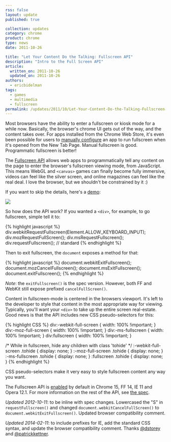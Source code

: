 ```yaml
---
rss: false
layout: update
published: true

collection: updates
category: chrome
product: chrome
type: news
date: 2011-10-26

title: "Let Your Content Do the Talking: Fullscreen API"
description: "Intro to the Full Screen API"
article:
  written_on: 2011-10-26
  updated_on: 2011-10-26
authors:
  - ericbidelman
tags:
  - games
  - multimedia
  - fullscreen
permalink: /updates/2011/10/Let-Your-Content-Do-the-Talking-Fullscreen-API.html
---
```

Most browsers have the ability to enter a fullscreen or kiosk mode for a while now. Basically, the browser's chrome UI gets out of the way, and the content takes over. For apps installed from the Chrome Web Store, it's even been possible for users to [manually configure](http://code.google.com/chrome/webstore/faq.html#faq-app-18) an app to run fullscreen when it's opened from the New Tab Page. Manual fullscreen is good. Programmatic fullscreen is better!

The [Fullscreen API](http://dvcs.w3.org/hg/fullscreen/raw-file/tip/Overview.html) allows web apps to programmatically tell any content on the page to enter the browser's fullscreen viewing mode, from JavaScript. This means WebGL and `<canvas>` games can finally become fully immersive, videos can feel like the silver screen, and online magazines can feel like the real deal. I love the browser, but we shouldn't be constrained by it :)

If you want to skip the details, here's a [demo](http://html5-demos.appspot.com/static/fullscreen.html):

<a href="http://html5-demos.appspot.com/static/fullscreen.html"><img src="{{site.baseurl}}/updates/2011-10-26-let-your-content-do-the-talking-fullscreen-api/fullscreen-demo.jpg"></a>

So how does the API work? If you wanted a `<div>`, for example, to go fullscreen, simple tell it to:

{% highlight javascript %}
div.webkitRequestFullscreen(Element.ALLOW_KEYBOARD_INPUT);
div.mozRequestFullScreen();
div.msRequestFullscreen();
div.requestFullscreen(); // standard
{% endhighlight %}

Then to exit fullscreen, the `document` exposes a method for that:

{% highlight javascript %}
document.webkitExitFullscreen();
document.mozCancelFullscreen();
document.msExitFullscreen();
document.exitFullscreen();
{% endhighlight %}

*Note*: the `exitFullscreen()` is the spec version. However, both FF and WebKit still expose prefixed `cancelFullScreen()`.

Content in fullscreen-mode is centered in the browsers viewport. It's left to the developer to style that content in the most appropriate way for viewing. Typically, you'll want your `<div>` to take up the entire screen real-estate. Good news is that the API includes new CSS pseudo-selectors for this:

{% highlight CSS %}
div:-webkit-full-screen {
  width: 100% !important;
}
div:-moz-full-screen {
  width: 100% !important;
}
div:-ms-fullscreen {
  width: 100% !important;
}
div:fullscreen {
  width: 100% !important;
}

/* While in fullscreen, hide any children with class 'tohide' */
:-webkit-full-screen .tohide {
  display: none;
}
:-moz-full-screen .tohide {
  display: none;
}
:-ms-fullscreen .tohide {
  display: none;
}
:fullscreen .tohide {
  display: none;
}
{% endhighlight %}

CSS pseudo-selectors make it very easy to style fullscreen content any way you want.

The Fullscreen API is [enabled](http://caniuse.com/#search=fullscreen) by default in Chrome 15, FF 14, IE 11 and Opera 12.1. For more information on the rest of the API, see [the spec](http://dvcs.w3.org/hg/fullscreen/raw-file/tip/Overview.html).

*Updated 2012-10-11*: to be inline with spec changes. Lowercased the "S" in `requestFullscreen()`  and changed `document.webkitCancelFullScreen()` to `document.webkitExitFullscreen()`. Updated browser compatibility comment.

*Updated 2014-02-11*: to include prefixes for IE, add the standard CSS syntax, and update the browser compatibility comment. Thanks [@dstorey](http://twitter.com/dstorey) and [@patrickkettner](http://twitter.com/patrickkettner).
